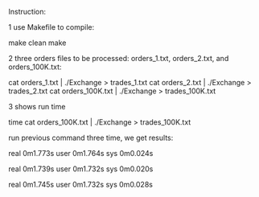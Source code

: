 Instruction:

1 use Makefile to compile:

make clean
make

2 three orders files to be processed: orders_1.txt, orders_2.txt, and orders_100K.txt:

cat orders_1.txt | ./Exchange > trades_1.txt
cat orders_2.txt | ./Exchange > trades_2.txt
cat orders_100K.txt | ./Exchange > trades_100K.txt

3 shows run time

time cat orders_100K.txt | ./Exchange > trades_100K.txt

run previous command three time, we get results:

real	0m1.773s
user	0m1.764s
sys	0m0.024s

real	0m1.739s
user	0m1.732s
sys	0m0.020s

real	0m1.745s
user	0m1.732s
sys	0m0.028s
